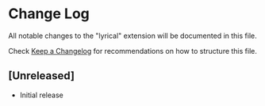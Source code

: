 # Change Log

All notable changes to the "lyrical" extension will be documented in this file.

Check [Keep a Changelog](http://keepachangelog.com/) for recommendations on how to structure this file.

## [Unreleased]

- Initial release